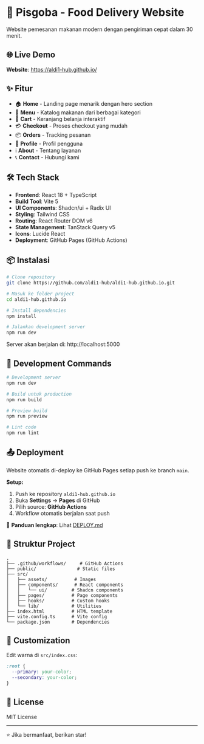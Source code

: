 # 🍕 Pisgoba - Food Delivery Website

Website pemesanan makanan modern dengan pengiriman cepat dalam 30 menit.

## 🌐 Live Demo

**Website**: https://aldi1-hub.github.io/

## ✨ Fitur

- 🏠 **Home** - Landing page menarik dengan hero section
- 🍔 **Menu** - Katalog makanan dari berbagai kategori
- 🛒 **Cart** - Keranjang belanja interaktif
- 💳 **Checkout** - Proses checkout yang mudah
- 📦 **Orders** - Tracking pesanan
- 👤 **Profile** - Profil pengguna
- ℹ️ **About** - Tentang layanan
- 📞 **Contact** - Hubungi kami

## 🛠️ Tech Stack

- **Frontend**: React 18 + TypeScript
- **Build Tool**: Vite 5
- **UI Components**: Shadcn/ui + Radix UI
- **Styling**: Tailwind CSS
- **Routing**: React Router DOM v6
- **State Management**: TanStack Query v5
- **Icons**: Lucide React
- **Deployment**: GitHub Pages (GitHub Actions)

## 📦 Instalasi

```bash
# Clone repository
git clone https://github.com/aldi1-hub/aldi1-hub.github.io.git

# Masuk ke folder project
cd aldi1-hub.github.io

# Install dependencies
npm install

# Jalankan development server
npm run dev
```

Server akan berjalan di: http://localhost:5000

## 🚀 Development Commands

```bash
# Development server
npm run dev

# Build untuk production
npm run build

# Preview build
npm run preview

# Lint code
npm run lint
```

## 📤 Deployment

Website otomatis di-deploy ke GitHub Pages setiap push ke branch `main`.

**Setup:**
1. Push ke repository `aldi1-hub.github.io`
2. Buka **Settings** → **Pages** di GitHub
3. Pilih source: **GitHub Actions**
4. Workflow otomatis berjalan saat push

📖 **Panduan lengkap**: Lihat [DEPLOY.md](./DEPLOY.md)

## 📁 Struktur Project

```
.
├── .github/workflows/     # GitHub Actions
├── public/               # Static files
├── src/
│   ├── assets/          # Images
│   ├── components/      # React components
│   │   └── ui/         # Shadcn components
│   ├── pages/          # Page components
│   ├── hooks/          # Custom hooks
│   └── lib/            # Utilities
├── index.html          # HTML template
├── vite.config.ts      # Vite config
└── package.json        # Dependencies
```

## 🎨 Customization

Edit warna di `src/index.css`:

```css
:root {
  --primary: your-color;
  --secondary: your-color;
}
```

## 📝 License

MIT License

---

⭐ Jika bermanfaat, berikan star!
